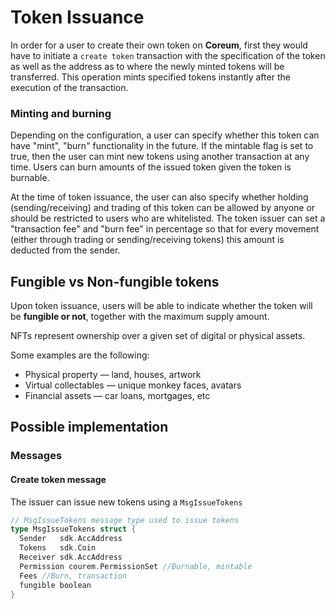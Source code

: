 
# Token Issuance

In order for a user to create their own token on **Coreum**, first they would have to initiate a `create token` transaction with the specification of the token as well as the address as to where the newly minted tokens will be transferred.
This operation mints specified tokens instantly after the execution of the transaction. 

### Minting and burning 
Depending on the configuration, a user can specify whether this token can have "mint", "burn" functionality in the future. If the mintable flag is set to true, then the user can mint new tokens using another transaction at any time.
Users can burn amounts of the issued token given the token is burnable. 

At the time of token issuance, the user can also specify whether holding (sending/receiving) and trading of this token can be allowed by anyone or should be restricted to users who are whitelisted.
The token issuer can set a "transaction fee" and "burn fee" in percentage so that for every movement (either through trading or sending/receiving tokens) this amount is deducted from the sender.

## Fungible vs Non-fungible tokens
Upon token issuance, users will be able to indicate whether the token will be **fungible or not**, together with the maximum supply amount.

NFTs represent ownership over a given set of digital or physical assets.

Some examples are the following:

- Physical property — land, houses, artwork
- Virtual collectables — unique monkey faces, avatars
- Financial assets — car loans, mortgages, etc

## Possible implementation

### Messages

#### Create token message
The issuer can issue new tokens using a `MsgIssueTokens`

```go
// MsgIssueTokens message type used to issue tokens
type MsgIssueTokens struct {
  Sender   sdk.AccAddress 
  Tokens   sdk.Coin 
  Receiver sdk.AccAddress
  Permission courem.PermissionSet //Burnable, mintable 
  Fees //Burn, transaction
  fungible boolean
}
```



